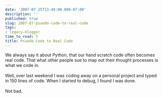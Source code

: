 ```yaml
---
date: '2007-07-25T13:48:00.000-07:00'
description: ''
published: true
slug: 2007-07-psuedo-code-to-real-code
tags:
- legacy-blogger
time_to_read: 5
title: Psuedo Code to Real Code
---
```


We always say it about Python, that our hand scratch code often becomes real code.  That what other people sue to map out their thought processes is what we code in.<br /><br />Well, over last weekend I was coding away on a personal project and typed in 150 lines of code.  When I started to debug, I found I was done.<br /><br />Not bad.